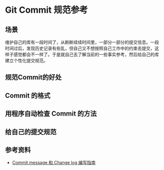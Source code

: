 # Git Commit 规范参考
## 场景
维护自己的库有一段时间了，从断断续续时间里，一部分一部分的提交信息。一段时间过后，发现历史记录有些乱，但自己又不想按照自己工作中的约束去提交，这样子感觉都会不一样了。于是就自己去了解当前的一些事实参考，然后给自己的库建立个性化提交规范。

## 规范Commit的好处

## Commit 的格式

## 用程序自动检查 Commit 的方法

## 给自己的提交规范

## 参考资料
- [Commit message 和 Change log 编写指南](http://www.ruanyifeng.com/blog/2016/01/commit_message_change_log.html)